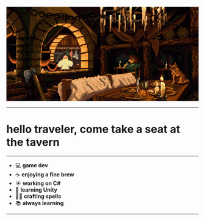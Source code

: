 ![Github Banner](tavern.gif)

<hr>

<h1 align="left">hello traveler, come take a seat at the tavern</h1>

---

- 💻 **game dev**
- ☕️ **enjoying a fine brew**
- ☀️ **working on C#**
- 🌛 **learning Unity**
- 🧙‍♂️ **crafting spells**
- 📚 **always learning**

---
